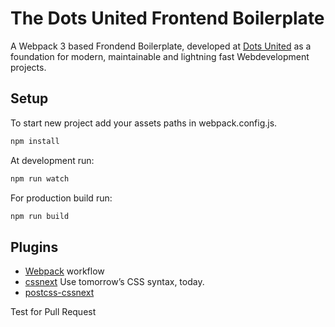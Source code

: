 The Dots United Frontend Boilerplate
===
A Webpack 3 based Frondend Boilerplate, developed at
[Dots United](https://dotsunited.de/) as a foundation for modern, maintainable
and lightning fast Webdevelopment projects.

Setup
---
To start new project add your assets paths in webpack.config.js.

```bash
npm install
```
At development run:
```bash
npm run watch
```
For production build run:
```bash
npm run build
```

Plugins
---

* [Webpack](https://github.com/webpack/webpack) workflow
* [cssnext](http://cssnext.io/) Use tomorrow’s CSS syntax, today.
* [postcss-cssnext](https://github.com/MoOx/postcss-cssnext)

Test for Pull Request
